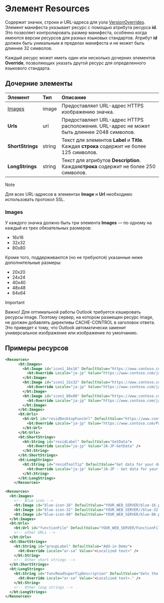 # <a name="resources-element"></a>Элемент Resources

Содержит значки, строки и URL-адреса для узла [VersionOverrides](versionoverrides.md). Элемент манифеста указывает ресурс с помощью атрибута ресурса **id**. Это позволяет контролировать размер манифеста, особенно когда имеются версии ресурсов для разных языковых стандартов. Атрибут **id** должен быть уникальным в пределах манифеста и не может быть длиннее 32 символов.

Каждый ресурс может иметь один или несколько дочерних элементов **Override**, позволяющих указать другой ресурс для определенного языкового стандарта.

## <a name="child-elements"></a>Дочерние элементы

|  Элемент |  Тип  |  Описание  |
|:-----|:-----|:-----|
|  [Images](#images)            |  image   |  Предоставляет URL-адрес HTTPS изображению значка. |
|  **Urls**                |  url     |  Предоставляет URL-адрес HTTPS расположения. URL-адрес не может быть длиннее 2048 символов. |
|  **ShortStrings** |  string  |  Текст для элементов **Label** и **Title**. Каждая **строка** содержит не более 125 символов.|
|  **LongStrings**  |  string  | Текст для атрибутов **Description**. Каждая**строка** содержит не более 250 символов.|

> [!NOTE]
> Для всех URL-адресов в элементах **Image** и **Url** необходимо использовать протокол SSL.

### <a name="images"></a>Images
У каждого значка должно быть три элемента **Images** — по одному на каждый из трех обязательных размеров:

- 16x16
- 32x32
- 80x80

Кроме того, поддерживаются (но не требуются) указанные ниже дополнительные размеры:

- 20x20
- 24x24
- 40x40
- 48x48
- 64x64

> [!IMPORTANT] 
> Важно!  Для оптимальной работы Outlook требуется кэшировать ресурсы image. Поэтому сервер, на котором размещен ресурс image, не должен добавлять директивы CACHE-CONTROL в заголовок ответа. Это приведет к тому, что Outlook автоматически заменит универсальное изображение или изображение по умолчанию.    

## <a name="resources-examples"></a>Примеры ресурсов 

```XML
<Resources>
      <bt:Images>
        <bt:Image id="icon1_16x16" DefaultValue="https://www.contoso.com/icon_default.png">
          <bt:Override Locale="ja-jp" Value="https://www.contoso.com/ja-jp16-icon_default.png" />
        </bt:Image>
        <bt:Image id="icon1_32x32" DefaultValue="https://www.contoso.com/icon_default.png">
          <bt:Override Locale="ja-jp" Value="https://www.contoso.com/ja-jp32-icon_default.png" />
        </bt:Image>
        <bt:Image id="icon1_80x80" DefaultValue="https://www.contoso.com/icon_default.png">
          <bt:Override Locale="ja-jp" Value="https://www.contoso.com/ja-jp80-icon_default.png" />
        </bt:Image>
      </bt:Images>
      <bt:Urls>
        <bt:Url id="residDesktopFuncUrl" DefaultValue="https://www.contoso.com/Pages/Home.aspx">
          <bt:Override Locale="ja-jp" Value="https://www.contoso.com/Pages/Home.aspx" />
        </bt:Url>
      </bt:Urls>
      <bt:ShortStrings>
        <bt:String id="residLabel" DefaultValue="GetData">
          <bt:Override Locale="ja-jp" Value="JA-JP-GetData" />
        </bt:String>
      </bt:ShortStrings>
      <bt:LongStrings>
        <bt:String id="residToolTip" DefaultValue="Get data for your document.">
          <bt:Override Locale="ja-jp" Value="JA-JP - Get data for your document." />
        </bt:String>
      </bt:LongStrings>
    </Resources>
```

```xml
<Resources>
  <bt:Images>
    <!-- Blue icon -->
    <bt:Image id="blue-icon-16" DefaultValue="YOUR_WEB_SERVER/blue-16.png"/>
    <bt:Image id="blue-icon-32" DefaultValue="YOUR_WEB_SERVER//blue-32.png"/>
    <bt:Image id="blue-icon-80" DefaultValue="YOUR_WEB_SERVER/blue-80.png"/>
  </bt:Images>
  <bt:Urls>
    <bt:Url id="functionFile" DefaultValue="YOUR_WEB_SERVER/FunctionFile/Functions.html"/>
    <!-- other URLs -->
  </bt:Urls>
  <bt:ShortStrings>
    <bt:String id="groupLabel" DefaultValue="Add-in Demo">
      <bt:Override Locale="ar-sa" Value="<Localized text>" />
    </bt:String>
    <!-- Other short strings -->
  </bt:ShortStrings>
  <bt:LongStrings>
    <bt:String id="funcReadSuperTipDescription" DefaultValue="Gets the subject of the message or appointment.">
      <bt:Override Locale="ar-sa" Value="<Localized text>." />
    </bt:String>
    <!-- Other long strings -->
  </bt:LongStrings>
</Resources>
```
